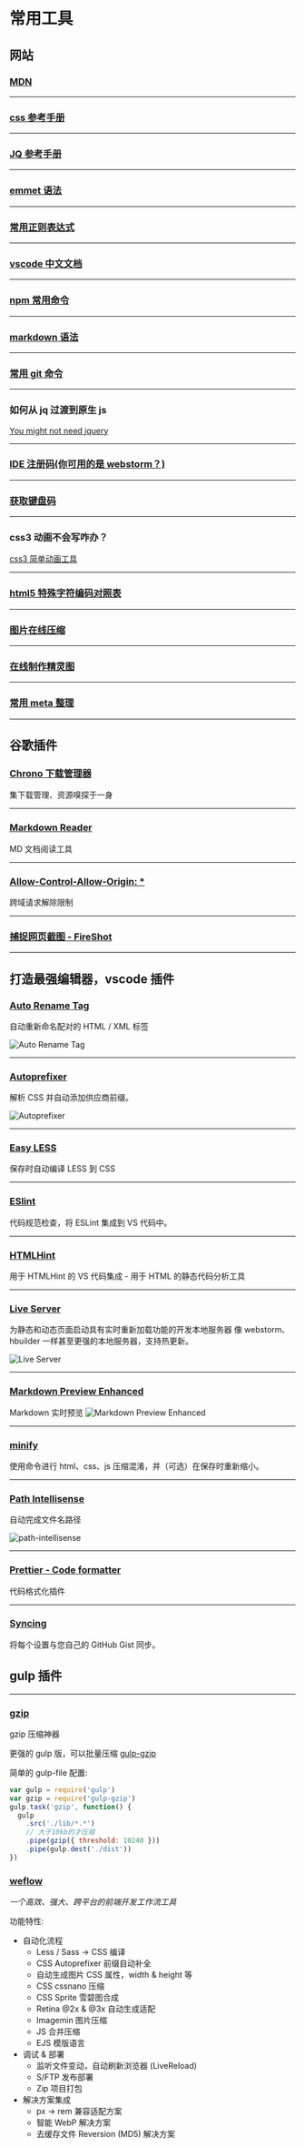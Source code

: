 # 常用工具

## 网站

### <a href="https://developer.mozilla.org/zh-CN/" target="_blank">MDN</a>

---

### <a href="http://css.doyoe.com/" target="_blank">css 参考手册</a>

---

### <a href="http://hemin.cn/jq/" target="_blank">JQ 参考手册</a>

---

### <a href="https://github.com/paddingme/Learning-HTML-CSS/issues/17" target="_blank">emmet 语法</a>

---

### <a href="http://www.cnblogs.com/zxin/archive/2013/01/26/2877765.html" target="_blank">常用正则表达式</a>

---

### <a href="https://jeasonstudio.gitbooks.io/vscode-cn-doc/content/md/%E6%89%A9%E5%B1%95/%E6%A6%82%E8%BF%B0.html" target="_blank">vscode 中文文档</a>

---

### <a href="http://www.cnblogs.com/PeunZhang/p/5553574.html" target="_blank">npm 常用命令</a>

---

### <a href="https://shd101wyy.github.io/markdown-preview-enhanced/#/zh-cn/markdown-basics" target="_blank">markdown 语法</a>

---

### <a href="http://www.ruanyifeng.com/blog/2015/12/git-cheat-sheet.html" target="_blank">常用 git 命令</a>

---

### 如何从 jq 过渡到原生 js

<a href="http://youmightnotneedjquery.com/#trigger_custom" target="_blank">You might not need jquery</a>

---

### <a href="http://idea.lanyus.com/" target="_blank">IDE 注册码(你可用的是 webstorm？)</a>

---

### <a href="http://keycode.info/" target="_blank">获取键盘码</a>

---

### css3 动画不会写咋办？

<a href="https://www.w3cways.com/css3-animation-tool" target="_blank">css3 简单动画工具</a>

---

### <a href="http://www.jb51.net/onlineread/htmlchar.htm" target="_blank">html5 特殊字符编码对照表</a>

---

### <a href="https://tinypng.com/" target="_blank">图片在线压缩</a>

---

### <a href="https://spritegen.website-performance.org/" target="_blank">在线制作精灵图</a>

---

### <a href="https://segmentfault.com/a/1190000002407912" target="_blank">常用 meta 整理</a>

---

## 谷歌插件

### <a href="https://chrome.google.com/webstore/detail/chrono-download-manager/mciiogijehkdemklbdcbfkefimifhecn" target="_blank">Chrono 下载管理器</a>

集下载管理、资源嗅探于一身

---

### <a href="https://chrome.google.com/webstore/detail/markdown-reader/gpoigdifkoadgajcincpilkjmejcaanc" target="_blank">Markdown Reader</a>

MD 文档阅读工具

---

### <a href="https://chrome.google.com/webstore/detail/allow-control-allow-origi/nlfbmbojpeacfghkpbjhddihlkkiljbi" target="_blank">Allow-Control-Allow-Origin: \*</a>

跨域请求解除限制

---

### <a href="https://chrome.google.com/webstore/detail/take-webpage-screenshots/mcbpblocgmgfnpjjppndjkmgjaogfceg" target="_blank">捕捉网页截图 - FireShot</a>

---

## 打造最强编辑器，vscode 插件

### <a href="https://marketplace.visualstudio.com/items?itemName=formulahendry.auto-rename-tag" target="_blank">Auto Rename Tag</a>

自动重新命名配对的 HTML / XML 标签

![Auto Rename Tag](./img/auto-rename-tag.gif)

---

### <a href="https://marketplace.visualstudio.com/items?itemName=mrmlnc.vscode-autoprefixer" target="_blank">Autoprefixer</a>

解析 CSS 并自动添加供应商前缀。

![Autoprefixer](./img/autoprefixer.gif)

---

### <a href="https://marketplace.visualstudio.com/items?itemName=mrcrowl.easy-less" target="_blank">Easy LESS</a>

保存时自动编译 LESS 到 CSS

---

### <a href="https://marketplace.visualstudio.com/items?itemName=dbaeumer.vscode-eslint" target="_blank">ESlint</a>

代码规范检查，将 ESLint 集成到 VS 代码中。

---

### <a href="https://marketplace.visualstudio.com/items?itemName=mkaufman.HTMLHint" target="_blank">HTMLHint</a>

用于 HTMLHint 的 VS 代码集成 - 用于 HTML 的静态代码分析工具

---

### <a href="https://marketplace.visualstudio.com/items?itemName=ritwickdey.LiveServer" target="_blank">Live Server</a>

为静态和动态页面启动具有实时重新加载功能的开发本地服务器
像 webstorm、hbuilder 一样甚至更强的本地服务器，支持热更新。

![Live Server](./img/live-server.gif)

---

### <a href="https://marketplace.visualstudio.com/items?itemName=shd101wyy.markdown-preview-enhanced" target="_blank">Markdown Preview Enhanced</a>

Markdown 实时预览
![Markdown Preview Enhanced](./img/Markdown-preview-enhanced.png)

---

### <a href="https://marketplace.visualstudio.com/items?itemName=HookyQR.minify" target="_blank">minify</a>

使用命令进行 html、css、js 压缩混淆，并（可选）在保存时重新缩小。

---

### <a href="https://marketplace.visualstudio.com/items?itemName=christian-kohler.path-intellisense" target="_blank">Path Intellisense</a>

自动完成文件名路径

![path-intellisense](./img/path-intellisense.gif)

---

### <a href="https://marketplace.visualstudio.com/items?itemName=esbenp.prettier-vscode" target="_blank">Prettier - Code formatter</a>

代码格式化插件

---

### <a href="https://marketplace.visualstudio.com/items?itemName=nonoroazoro.syncing" target="_blank">Syncing</a>

将每个设置与您自己的 GitHub Gist 同步。

## gulp 插件

---

### <a href="http://www.softpedia.com/get/Compression-tools/WinGZip.shtml/" target="_blank">gzip</a>

gzip 压缩神器

更强的 gulp 版，可以批量压缩
[gulp-gzip](https://www.npmjs.com/package/gulp-gzip)

简单的 gulp-file 配置:

```js
var gulp = require('gulp')
var gzip = require('gulp-gzip')
gulp.task('gzip', function() {
  gulp
    .src('./lib/*.*')
    // 大于10kb的才压缩
    .pipe(gzip({ threshold: 10240 }))
    .pipe(gulp.dest('./dist'))
})
```

### <a href="https://weflow.io/" target="_blank">weflow</a>

_一个高效、强大、跨平台的前端开发工作流工具_

功能特性:

- 自动化流程
  - Less / Sass -> CSS 编译
  - CSS Autoprefixer 前缀自动补全
  - 自动生成图片 CSS 属性，width & height 等
  - CSS cssnano 压缩
  - CSS Sprite 雪碧图合成
  - Retina @2x & @3x 自动生成适配
  - Imagemin 图片压缩
  - JS 合并压缩
  - EJS 模版语言
- 调试 & 部署
  - 监听文件变动，自动刷新浏览器 (LiveReload)
  - S/FTP 发布部署
  - Zip 项目打包
- 解决方案集成
  - px -> rem 兼容适配方案
  - 智能 WebP 解决方案
  - 去缓存文件 Reversion (MD5) 解决方案
